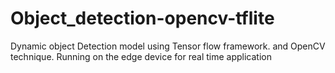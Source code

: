 # Object_detection-opencv-tflite
Dynamic object Detection model using Tensor flow framework. and OpenCV technique. Running on the edge device for real time application
